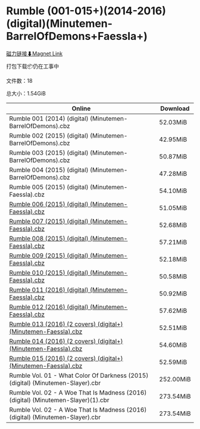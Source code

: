 # Rumble (001-015+)(2014-2016)(digital)(Minutemen-BarrelOfDemons+Faessla+)

[磁力链接⬇Magnet Link](magnet:?xt=urn:btih:e6277c98bf306f70435f8fe52d623ea1782180ef&dn=Rumble%20%28001-015%2B%29%282014-2016%29%28digital%29%28Minutemen-BarrelOfDemons%2BFaessla%2B%29)

打包下载📦仍在工事中

文件数：18

总大小：1.54GiB

Online | Download
--- | ---
Rumble 001 (2014) (digital) (Minutemen-BarrelOfDemons).cbz | 52.03MiB
Rumble 002 (2015) (digital) (Minutemen-BarrelOfDemons).cbz | 42.95MiB
Rumble 003 (2015) (digital) (Minutemen-BarrelOfDemons).cbz | 50.87MiB
Rumble 004 (2015) (digital) (Minutemen-BarrelOfDemons).cbz | 47.28MiB
Rumble 005 (2015) (digital) (Minutemen-Faessla).cbz | 54.10MiB
[Rumble 006 (2015) (digital) (Minutemen-Faessla).cbz](https://github.com/alicewish/markdown/blob/master/comic/Rumble-006-2015-digital-Minutemen-Faessla-cbz.md) | 51.05MiB
[Rumble 007 (2015) (digital) (Minutemen-Faessla).cbz](https://github.com/alicewish/markdown/blob/master/comic/Rumble-007-2015-digital-Minutemen-Faessla-cbz.md) | 52.68MiB
[Rumble 008 (2015) (digital) (Minutemen-Faessla).cbz](https://github.com/alicewish/markdown/blob/master/comic/Rumble-008-2015-digital-Minutemen-Faessla-cbz.md) | 57.21MiB
[Rumble 009 (2015) (digital) (Minutemen-Faessla).cbz](https://github.com/alicewish/markdown/blob/master/comic/Rumble-009-2015-digital-Minutemen-Faessla-cbz.md) | 52.18MiB
[Rumble 010 (2015) (digital) (Minutemen-Faessla).cbz](https://github.com/alicewish/markdown/blob/master/comic/Rumble-010-2015-digital-Minutemen-Faessla-cbz.md) | 50.58MiB
[Rumble 011 (2016) (digital) (Minutemen-Faessla).cbz](https://github.com/alicewish/markdown/blob/master/comic/Rumble-011-2016-digital-Minutemen-Faessla-cbz.md) | 50.92MiB
[Rumble 012 (2016) (digital) (Minutemen-Faessla).cbz](https://github.com/alicewish/markdown/blob/master/comic/Rumble-012-2016-digital-Minutemen-Faessla-cbz.md) | 57.62MiB
[Rumble 013 (2016) (2 covers) (digital+) (Minutemen-Faessla).cbz](https://github.com/alicewish/markdown/blob/master/comic/Rumble-013-2016-2-covers-digital-Minutemen-Faessla-cbz.md) | 52.51MiB
[Rumble 014 (2016) (2 covers) (digital+) (Minutemen-Faessla).cbz](https://github.com/alicewish/markdown/blob/master/comic/Rumble-014-2016-2-covers-digital-Minutemen-Faessla-cbz.md) | 54.60MiB
[Rumble 015 (2016) (2 covers) (digital+) (Minutemen-Faessla).cbz](https://github.com/alicewish/markdown/blob/master/comic/Rumble-015-2016-2-covers-digital-Minutemen-Faessla-cbz.md) | 52.59MiB
Rumble Vol. 01 - What Color Of Darkness (2015) (digital) (Minutemen-Slayer).cbr | 252.00MiB
Rumble Vol. 02 - A Woe That Is Madness (2016) (digital) (Minutemen-Slayer)(1).cbr | 273.54MiB
Rumble Vol. 02 - A Woe That Is Madness (2016) (digital) (Minutemen-Slayer).cbr | 273.54MiB